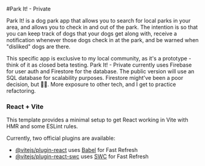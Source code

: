#Park It! - Private

Park It! is a dog park app that allows you to search for local parks in your area, and allows you to check in and out of the park. The intention is so that you can keep track of dogs that your dogs get along with, receive a notification whenever those dogs check in at the park, and be warned when "disliked" dogs are there.

This specific app is exclusive to my local community, as it's a prototype - think of it as closed beta testing. Park It! - Private currently uses Firebase for user auth and Firestore for the database. The public version will use an SQL database for scalability purposes. Firestore might've been a poor decision, but 🤷‍♂️. More exposure to other tech, and I get to practice refactoring.

### React + Vite

This template provides a minimal setup to get React working in Vite with HMR and some ESLint rules.

Currently, two official plugins are available:

- [@vitejs/plugin-react](https://github.com/vitejs/vite-plugin-react/blob/main/packages/plugin-react/README.md) uses [Babel](https://babeljs.io/) for Fast Refresh
- [@vitejs/plugin-react-swc](https://github.com/vitejs/vite-plugin-react-swc) uses [SWC](https://swc.rs/) for Fast Refresh
